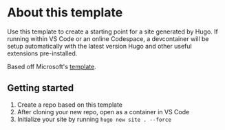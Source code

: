 # About this template

Use this template to create a starting point for a site generated by Hugo.  If running within VS Code or an online Codespace, a devcontainer will be setup automatically with the latest version Hugo and other useful extensions pre-installed.

Based off Microsoft's [template](https://github.com/microsoft/vscode-dev-containers/tree/master/containers/hugo).

## Getting started

1. Create a repo based on this template
2. After cloning your new repo, open as a container in VS Code
3. Initialize your site by running `hugo new site . --force`
